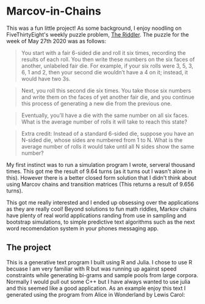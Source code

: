 # Marcov-in-Chains

This was a fun little project! As some background, I enjoy noodling on FiveThirtyEight's weekly puzzle problem, [The Riddler](https://fivethirtyeight.com/tag/the-riddler/). The puzzle for the week of May 27th 2020 was as follows: 

> You start with a fair 6-sided die and roll it six times, recording the results of each roll. You then write these numbers on the six faces of another, unlabeled fair die. For example, if your six rolls were 3, 5, 3, 6, 1 and 2, then your second die wouldn’t have a 4 on it; instead, it would have two 3s.

>Next, you roll this second die six times. You take those six numbers and write them on the faces of yet another fair die, and you continue this process of generating a new die from the previous one.

>Eventually, you’ll have a die with the same number on all six faces. What is the average number of rolls it will take to reach this state?

>Extra credit: Instead of a standard 6-sided die, suppose you have an N-sided die, whose sides are numbered from 1 to N. What is the average number of rolls it would take until all N sides show the same number?

My first instinct was to run a simulation program I wrote, serveral thousand times. This got me the result of 9.64 turns (as it turns out I wasn't alone in this). However there is a better closed form solution that I didn't think about using Marcov chains and transition matrices (This returns a result of 9.656 turns).

This got me really interested and I ended up obsessing over the applications as they are really cool! Beyond solutions to fun math riddles, Markov chains have plenty of real world applications randing from use in sampling and bootstrap simulations, to simple predictive text algorithms such as the next word recomendation system in your phones messaging app.

## The project

This is a generative text program I built using R and Julia. I chose to use R becuase I am very familiar with R but was running up against speed constraints while generating bi-grams and sample pools from large corpora. Normally I would pull out some C++ but I have always wanted to use julia and this seemed like a good application. As an example enjoy this text I generated using the program from Alice in Wonderland  by Lewis Carol:

>
